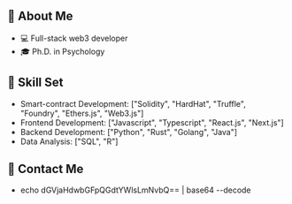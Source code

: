 ## :book: About Me

- 💻 Full-stack web3 developer
- 🎓 Ph.D. in Psychology

## 🌱 Skill Set

- Smart-contract Development: ["Solidity", "HardHat", "Truffle", "Foundry", "Ethers.js", "Web3.js"]
- Frontend Development: ["Javascript", "Typescript", "React.js", "Next.js"]
- Backend Development: ["Python", "Rust", "Golang", "Java"]
- Data Analysis: ["SQL", "R"]

## 💬 Contact Me

- echo dGVjaHdwbGFpQGdtYWlsLmNvbQ== | base64 --decode

